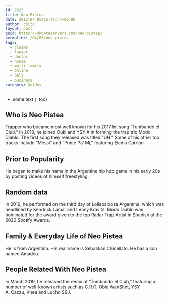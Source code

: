 ```yaml
---
id: 2323
title: Neo Pistea
date: 2012-04-05T15:48:47+00:00
author: chito
layout: post
guid: https://ukdataservers.com/neo-pistea/
permalink: /04/05/neo-pistea
tags:
  - claims
  - lawyer
  - doctor
  - house
  - multi family
  - online
  - poll
  - business
category: Guides
---
```


* some text
{: toc}
          
          
## Who is  Neo Pistea
                  
                  
                  
Trapper who became most well known for his 2017 hit song &#8220;Tumbando el Club.&#8221; In 2018, he joined Duki and YSY A in forming the trap trio Modo Diablo. The first song they released was titled &#8220;UH.&#8221; Some of his other top tracks include &#8220;Messi&#8221; and &#8220;Ponte Pa&#8217; Mi,&#8221; featuring Eladio Carrión. 
                  
                
                
                
## Prior to Popularity 
                  
                  
                  
He began to make his name in the Argentine hip hop game in his early 20s by posting videos of himself freestyling. 
                  
                
                
                
## Random data 
                  
                  
                  
In 2019, he performed on the third day of Lollapalooza Argentina, which was headlined by Kendrick Lamar and Lenny Kravitz. Modo Diablo was nominated for the award given to the top Radar Trap Artist in Spanish at the 2020 Spotify Awards.
                  
                
                
                
## Family & Everyday Life of Neo Pistea
                  
                  
                  
He is from Argentina. His real name is Sebastián Chinellato. He has a son named Amadeo. 
                  
                
                
                
## People Related With  Neo Pistea
                  
                  
                  
In March 2019, he released the remix of &#8220;Tumbando el Club,&#8221; featuring a number of well-known artists such as C.R.O, Obie WanShot, YSY A, Cazzu, Khea and Lucho SSJ. 
                  
                
              
            
          
          
          
    
    
  

